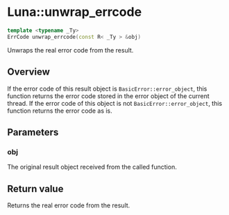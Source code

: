 # Luna::unwrap_errcode

```c++
template <typename _Ty>
ErrCode unwrap_errcode(const R< _Ty > &obj)
```

Unwraps the real error code from the result. 

## Overview
If the error code of this result object is `BasicError::error_object`, this function returns the error code stored in the error object of the current thread. If the error code of this object is not `BasicError::error_object`, this function returns the error code as is. 

## Parameters
### obj
The original result object received from the called function. 

## Return value
Returns the real error code from the result. 

